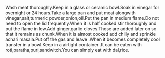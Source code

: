 Wash meat thoroughly.Keep in a glass or ceramic bowl.Soak in vinegar for overnight or 24 hours.Take a large pan and put meat alongwith vinegar,salt,turmeric powder,onion,oil.Put the pan in medium flame.Do not need to open the lid frequently.When it is half cooked stir thoroughly and put the flame in low.Add ginger,garlic cloves.Those are added later on so that it remains as chunk.When it is almost cooked add chilly  and sprinkle achari masala.Put off the gas and leave .When it becomes completely cool transfer in a bowl.Keep in a airtight container .It can be eaten with roti,paratha,puri,sandwitch.You can simply eat with dal,rice.
